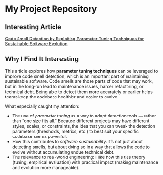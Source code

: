 
# My Project Repository

## Interesting Article  
[Code Smell Detection by Exploiting Parameter Tuning Techniques for Sustainable Software Evolution](https://link.springer.com/article/10.1007/s13198-025-02951-w)

## Why I Find It Interesting

This article explores how **parameter tuning techniques** can be leveraged to improve code smell detection, which is an important part of maintaining sustainable software. Code smells are those parts of code that may work, but in the long‐run lead to maintenance issues, harder refactoring, or technical debt. Being able to detect them more accurately or earlier helps teams keep the codebase healthier and easier to evolve.

What especially caught my attention:

- The use of *parameter tuning* as a way to adapt detection tools — rather than “one size fits all.” Because different projects may have different styles, scales, or constraints, the idea that you can tweak the detection parameters (thresholds, metrics, etc.) to best suit your specific codebase seems powerful.
- How this contributes to *software sustainability*. It’s not just about detecting smells, but about doing so in a way that allows the code to evolve without accumulating undue technical debt.
- The relevance to real-world engineering: I like how this ties theory (tuning, empirical evaluation) with practical impact (making maintenance and evolution more manageable).

